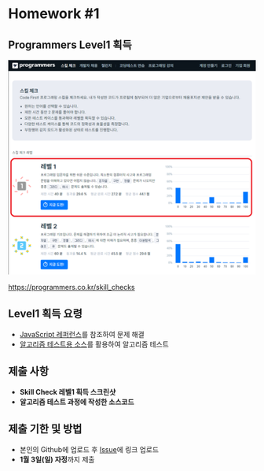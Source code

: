 # Homework #1

## Programmers Level1 획득

![프로그래머스 스킬체크](img/1.png)

<https://programmers.co.kr/skill_checks>

## Level1 획득 요령

- [JavaScript 레퍼런스](https://devdocs.programmers.co.kr/javascript/)를 참조하여 문제 해결
- [알고리즘 테스트용 소스](http://github.com/ai-creatv/algorithm_FED17/tree/master/2_Basics/2_2_AlgorithmTest/src/function/solution.js)를 활용하여 알고리즘 테스트

## 제출 사항

- **Skill Check 레벨1 획득 스크린샷**
- **알고리즘 테스트 과정에 작성한 소스코드**

## 제출 기한 및 방법

- 본인의 Github에 업로드 후 [Issue](https://github.com/ai-creatv/algorithm_FED17/issues)에 링크 업로드
- **1월 3일(일) 자정**까지 제출
